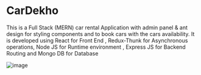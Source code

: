 # CarDekho

This is a Full Stack (MERN) car rental Application with admin panel & ant design for styling components and to book cars with the cars availability. It is developed using React for Front End , Redux-Thunk for Asynchronous operations,
Node JS for Runtime environment , Express JS for Backend Routing and Mongo DB for Database

![image](https://github.com/abhishekjani08/CarDekho_RentCars_MERN/assets/88500027/55ea18df-4fbc-4186-a661-70293219700d)
